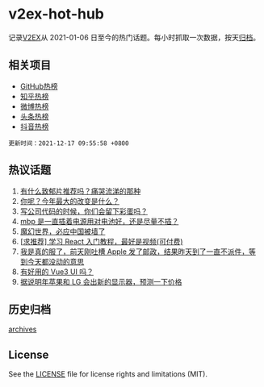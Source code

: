 # v2ex-hot-hub

 记录[V2EX](https://www.v2ex.com/)从 2021-01-06 日至今的热门话题。每小时抓取一次数据，按天[归档](archives)。
 
 ## 相关项目

- [GitHub热榜](https://github.com/lonnyzhang423/github-hot-hub)
- [知乎热榜](https://github.com/lonnyzhang423/zhihu-hot-hub)
- [微博热榜](https://github.com/lonnyzhang423/weibo-hot-hub)
- [头条热榜](https://github.com/lonnyzhang423/toutiao-hot-hub)
- [抖音热榜](https://github.com/lonnyzhang423/douyin-hot-hub)


 `更新时间：2021-12-17 09:55:58 +0800`

## 热议话题

1. [有什么致郁片推荐吗？痛哭流涕的那种](https://www.v2ex.com/t/822587)
1. [你呢？今年最大的改变是什么？](https://www.v2ex.com/t/822553)
1. [写公司代码的时候，你们会留下彩蛋吗？](https://www.v2ex.com/t/822562)
1. [mbp 是一直插着电源用对电池好，还是尽量不插？](https://www.v2ex.com/t/822593)
1. [魔幻世界，必应中国被墙了](https://www.v2ex.com/t/822724)
1. [[求推荐] 学习 React 入门教程，最好是视频(可付费)](https://www.v2ex.com/t/822569)
1. [我是真的服了，前天刚吐槽 Apple 发了邮政，结果昨天到了一直不派件，等到今天都没动的意思](https://www.v2ex.com/t/822542)
1. [有好用的 Vue3 UI 吗？](https://www.v2ex.com/t/822559)
1. [据说明年苹果和 LG 会出新的显示器，预测一下价格](https://www.v2ex.com/t/822530)

## 历史归档

[archives](archives)

## License

See the [LICENSE](LICENSE) file for license rights and limitations (MIT).
